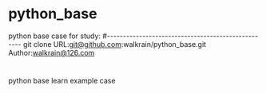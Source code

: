 # python_base
python base case for study:
#---------------------------------------------------
git clone URL:git@github.com:walkrain/python_base.git
Author:walkrain@126.com
#
python base learn example case
